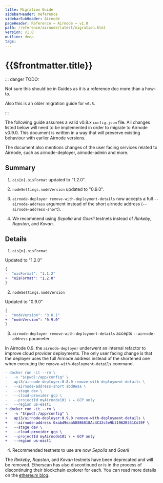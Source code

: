 ```yaml
---
title: Migration Guide
sidebarHeader: Reference
sidebarSubHeader: Airnode
pageHeader: Reference → Airnode → v1.0
path: /reference/airnode/latest/migration.html
version: v1.0
outline: deep
tags:
---
```


<VersionWarning/>

<PageHeader/>

<SearchHighlight/>

# {{$frontmatter.title}}

::: danger TODO:

Not sure this should be in Guides as it is a reference doc more than a how-to.

Also this is an older migration guide for `v0.8`.

:::

The following guide assumes a valid v0.8.x `config.json` file. All changes
listed below will need to be implemented in order to migrate to Airnode v0.9.0.
This document is written in a way that will preserve existing behaviour with
earlier Airnode versions.

The document also mentions changes of the user facing services related to
Airnode, such as airnode-deployer, airnode-admin and more.

## Summary

1. `ois[n].oisFormat` updated to "1.2.0".

2. `nodeSettings.nodeVersion` updated to "0.9.0".

3. `airnode-deployer remove-with-deployment-details` now accepts a full
   `--airnode-address` argument instead of the short airnode address
   (`--airnode-address-short`).

4. We recommend using _Sepolia_ and _Goerli_ testnets instead of _Rinkeby_,
   _Ropsten_, and _Kovan_.

## Details

1. `ois[n].oisFormat`

Updated to "1.2.0"

```diff
{
-  "oisFormat": "1.1.2"
+  "oisFormat": "1.2.0"
}
```

2. `nodeSettings.nodeVersion`

Updated to "0.9.0"

```diff
{
-  "nodeVersion": "0.8.1"
+  "nodeVersion": "0.9.0"
}
```

3. `airnode-deployer remove-with-deployment-details` accepts `--airnode-address`
   parameter

In Airnode 0.9. the `airnode-deployer` underwent an internal refactor to improve
cloud provider deployments. The only user facing change is that the deployer
uses the full Airnode address instead of the shortened one when executing the
`remove-with-deployment-details` command.

```diff
- docker run -it --rm \
-   -v "$(pwd):/app/config" \
-   api3/airnode-deployer:0.8.0 remove-with-deployment-details \
-   --airnode-address-short abd9eaa \
-   --stage dev \
-   --cloud-provider gcp \
-   --projectId myAirnode101 \ ← GCP only
-   --region us-east1
+ docker run -it --rm \
+   -v "$(pwd):/app/config" \
+   api3/airnode-deployer:0.9.0 remove-with-deployment-details \
+   --airnode-address 0xabd9eaa588B6818Ac4C32c5e9b31962E351Cd39F \
+   --stage dev \
+   --cloud-provider gcp \
+   --projectId myAirnode101 \ ← GCP only
+   --region us-east1
```

4. Recommended testnets to use are now _Sepolia_ and _Goerli_

The _Rinkeby_, _Ropsten_, and _Kovan_ testnets have been deprecated and will be
removed. Etherscan has also discontinued or is in the process of discontinuing
their blockchain explorer for each. You can read more details on the
[ethereum blog](https://blog.ethereum.org/2022/06/21/testnet-deprecation)<ExternalLinkImage/>.
